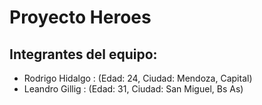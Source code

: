 # Proyecto Heroes

## Integrantes del equipo:
- Rodrigo Hidalgo : (Edad: 24, Ciudad: Mendoza, Capital)
- Leandro Gillig : (Edad: 31, Ciudad: San Miguel, Bs As)